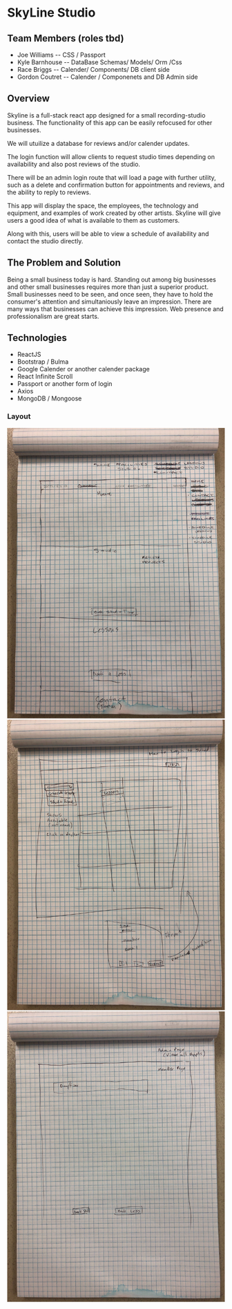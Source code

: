 # SkyLine Studio

## Team Members (roles tbd)
  * Joe Williams -- CSS / Passport
  * Kyle Barnhouse -- DataBase Schemas/ Models/ Orm /Css
  * Race Briggs -- Calender/ Components/ DB client side
  * Gordon Coutret -- Calender / Componenets and DB Admin side

## Overview
Skyline is a full-stack react app designed for a small recording-studio business. 
The functionality of this app can be easily refocused for other businesses.

We will utuilize a database for reviews and/or calender updates. 

The login function will allow clients to request studio times depending on availability and also post reviews of the studio.

There will be an admin login route that will load a page with further utility, such as a delete and confirmation button for appointments and reviews, and the ability to reply to reviews.

This app will display the space, the employees, the technology and equipment, and examples of work created by other artists. Skyline will give users a good idea of what is available to them as customers.

Along with this, users will be able to view a schedule of availability and contact the studio directly. 

## The Problem and Solution
Being a small business today is hard. Standing out among big businesses and other small businesses requires more than just a superior product. Small businesses need to be seen, and once seen, they have to hold the consumer's attention and simultaniously leave an impression. There are many ways that businesses can achieve this impression. Web presence and professionalism are great starts. 




## Technologies
  * ReactJS
  * Bootstrap / Bulma
  * Google Calender or another calender package
  * React Infinite Scroll
  * Passport or another form of login
  * Axios
  * MongoDB / Mongoose

### Layout

![img1](./imges/project-3proposalimg1.jpg)
![img2](./imges/project-3proposalimg2.jpg)
![img3](./imges/project-3proposalimg3.jpg)
